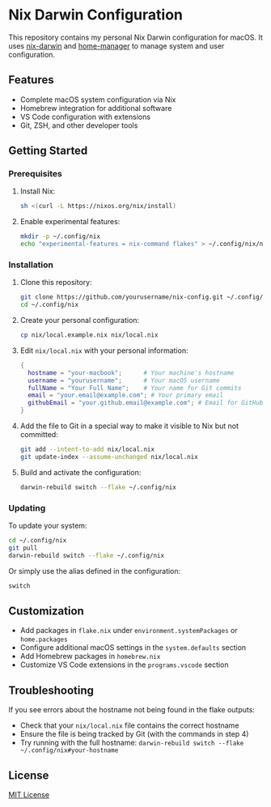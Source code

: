 # Nix Darwin Configuration

This repository contains my personal Nix Darwin configuration for macOS. It uses [nix-darwin](https://github.com/LnL7/nix-darwin) and [home-manager](https://github.com/nix-community/home-manager) to manage system and user configuration.

## Features

- Complete macOS system configuration via Nix
- Homebrew integration for additional software
- VS Code configuration with extensions
- Git, ZSH, and other developer tools

## Getting Started

### Prerequisites

1. Install Nix:
   ```bash
   sh <(curl -L https://nixos.org/nix/install)
   ```

2. Enable experimental features:
   ```bash
   mkdir -p ~/.config/nix
   echo "experimental-features = nix-command flakes" > ~/.config/nix/nix.conf
   ```

### Installation

1. Clone this repository:
   ```bash
   git clone https://github.com/yourusername/nix-config.git ~/.config/nix
   cd ~/.config/nix
   ```

2. Create your personal configuration:
   ```bash
   cp nix/local.example.nix nix/local.nix
   ```

3. Edit `nix/local.nix` with your personal information:
   ```nix
   {
     hostname = "your-macbook";      # Your machine's hostname
     username = "yourusername";      # Your macOS username
     fullName = "Your Full Name";    # Your name for Git commits
     email = "your.email@example.com"; # Your primary email
     githubEmail = "your.github.email@example.com"; # Email for GitHub
   }
   ```

4. Add the file to Git in a special way to make it visible to Nix but not committed:
   ```bash
   git add --intent-to-add nix/local.nix
   git update-index --assume-unchanged nix/local.nix
   ```

5. Build and activate the configuration:
   ```bash
   darwin-rebuild switch --flake ~/.config/nix
   ```

### Updating

To update your system:

```bash
cd ~/.config/nix
git pull
darwin-rebuild switch --flake ~/.config/nix
```

Or simply use the alias defined in the configuration:

```bash
switch
```

## Customization

- Add packages in `flake.nix` under `environment.systemPackages` or `home.packages`
- Configure additional macOS settings in the `system.defaults` section
- Add Homebrew packages in `homebrew.nix`
- Customize VS Code extensions in the `programs.vscode` section

## Troubleshooting

If you see errors about the hostname not being found in the flake outputs:
- Check that your `nix/local.nix` file contains the correct hostname
- Ensure the file is being tracked by Git (with the commands in step 4)
- Try running with the full hostname: `darwin-rebuild switch --flake ~/.config/nix#your-hostname`

## License

[MIT License](LICENSE)
